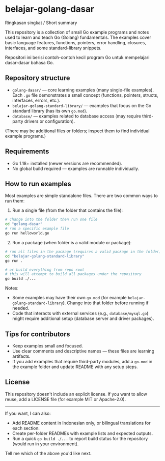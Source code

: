 # belajar-golang-dasar

Ringkasan singkat / Short summary

This repository is a collection of small Go example programs and notes used to learn and teach Go (Golang) fundamentals. The examples cover basic language features, functions, pointers, error handling, closures, interfaces, and some standard-library snippets.

Repositori ini berisi contoh-contoh kecil program Go untuk mempelajari dasar-dasar bahasa Go.

## Repository structure

- `golang-dasar/` — core learning examples (many single-file examples). Each `.go` file demonstrates a small concept (functions, pointers, structs, interfaces, errors, etc.).
- `belajar-golang-standard-library/` — examples that focus on the Go standard library (has its own `go.mod`).
- `database/` — examples related to database access (may require third-party drivers or configuration).

(There may be additional files or folders; inspect them to find individual example programs.)

## Requirements

- Go 1.18+ installed (newer versions are recommended).
- No global build required — examples are runnable individually.

## How to run examples

Most examples are simple standalone files. There are two common ways to run them:

1) Run a single file (from the folder that contains the file):

```bash
# change into the folder then run one file
cd "golang-dasar"
# run a specific example file
go run helloworld.go
```

2) Run a package (when folder is a valid module or package):

```bash
# run all files in the package (requires a valid package in the folder)
cd "belajar-golang-standard-library"
go run .

# or build everything from repo root
# this will attempt to build all packages under the repository
go build ./...
```

Notes:
- Some examples may have their own `go.mod` (for example `belajar-golang-standard-library`). Change into that folder before running if needed.
- Code that interacts with external services (e.g., `database/mysql.go`) might require additional setup (database server and driver packages).

## Tips for contributors

- Keep examples small and focused.
- Use clear comments and descriptive names — these files are learning artifacts.
- If you add examples that require third-party modules, add a `go.mod` in the example folder and update README with any setup steps.

## License

This repository doesn't include an explicit license. If you want to allow reuse, add a LICENSE file (for example MIT or Apache-2.0).

---

If you want, I can also:
- Add README content in Indonesian only, or bilingual translations for each section.
- Create per-folder READMEs with example lists and expected outputs.
- Run a quick `go build ./...` to report build status for the repository (would run in your environment).

Tell me which of the above you'd like next.